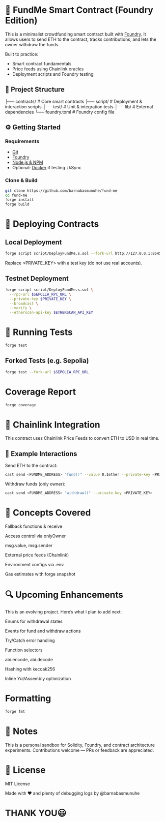 # 🏦 FundMe Smart Contract (Foundry Edition)

This is a minimalist crowdfunding smart contract built with [Foundry](https://book.getfoundry.sh/). It allows users to send ETH to the contract, tracks contributions, and lets the owner withdraw the funds.

Built to practice:
- Smart contract fundamentals
- Price feeds using Chainlink oracles
- Deployment scripts and Foundry testing

## 📁 Project Structure

├── contracts/ # Core smart contracts
├── script/ # Deployment & interaction scripts
├── test/ # Unit & integration tests
├── lib/ # External dependencies
└── foundry.toml # Foundry config file


## ⚙️ Getting Started

### Requirements

- [Git](https://git-scm.com/)
- [Foundry](https://book.getfoundry.sh/getting-started/installation)
- [Node.js & NPM](https://nodejs.org/)
- Optional: [Docker](https://docs.docker.com/get-docker/) if testing zkSync

### Clone & Build

```bash
git clone https://github.com/barnabasmunuhe/fund-me
cd fund-me
forge install
forge build
```

# 🚀 Deploying Contracts

## Local Deployment

```bash
forge script script/DeployFundMe.s.sol --fork-url http://127.0.0.1:8545 --broadcast --private-key <PRIVATE_KEY>
```
Replace <PRIVATE_KEY> with a test key (do not use real accounts).


## Testnet Deployment
```bash
forge script script/DeployFundMe.s.sol \
  --rpc-url $SEPOLIA_RPC_URL \
  --private-key $PRIVATE_KEY \
  --broadcast \
  --verify \
  --etherscan-api-key $ETHERSCAN_API_KEY
```

# 🧪 Running Tests
```bash
forge test
```
## Forked Tests (e.g. Sepolia)
```bash
forge test --fork-url $SEPOLIA_RPC_URL
```
# Coverage Report
```bash
forge coverage
```

# 🔗 Chainlink Integration
This contract uses Chainlink Price Feeds to convert ETH to USD in real time.

## 📜 Example Interactions
Send ETH to the contract:

```bash
cast send <FUNDME_ADDRESS> "fund()" --value 0.1ether --private-key <PRIVATE_KEY>
```

Withdraw funds (only owner):

```bash
cast send <FUNDME_ADDRESS> "withdraw()" --private-key <PRIVATE_KEY>
```

# 🧠 Concepts Covered
Fallback functions & receive

Access control via onlyOwner

msg.value, msg.sender

External price feeds (Chainlink)

Environment configs via .env

Gas estimates with forge snapshot

# 🔍 Upcoming Enhancements
This is an evolving project. Here’s what I plan to add next:

 Enums for withdrawal states

 Events for fund and withdraw actions

 Try/Catch error handling

 Function selectors

 abi.encode, abi.decode

 Hashing with keccak256

 Inline Yul/Assembly optimization

# Formatting

``` bash
forge fmt
```

# 📌 Notes
This is a personal sandbox for Solidity, Foundry, and contract architecture experiments. Contributions welcome — PRs or feedback are appreciated.

# 🧠 License
MIT License

Made with ❤️ and plenty of debugging logs by @barnabasmunuhe

# THANK YOU😃